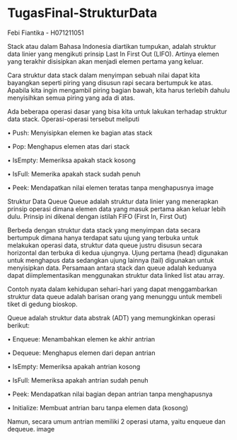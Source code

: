 # TugasFinal-StrukturData
Febi Fiantika - H071211051

Stack atau dalam Bahasa Indonesia diartikan tumpukan, adalah struktur data linier yang mengikuti prinsip Last In First Out (LIFO). Artinya elemen yang terakhir disisipkan akan menjadi elemen pertama yang keluar.

Cara struktur data stack dalam menyimpan sebuah nilai dapat kita bayangkan seperti piring yang disusun rapi secara bertumpuk ke atas. Apabila kita ingin mengambil piring bagian bawah, kita harus terlebih dahulu menyisihkan semua piring yang ada di atas.

Ada beberapa operasi dasar yang bisa kita untuk lakukan terhadap struktur data stack. Operasi-operasi tersebut meliputi

• Push: Menyisipkan elemen ke bagian atas stack

• Pop: Menghapus elemen atas dari stack

• IsEmpty: Memeriksa apakah stack kosong

• IsFull: Memerika apakah stack sudah penuh

• Peek: Mendapatkan nilai elemen teratas tanpa menghapusnya image

Struktur Data Queue
Queue adalah struktur data linier yang menerapkan prinsip operasi dimana elemen data yang masuk pertama akan keluar lebih dulu. Prinsip ini dikenal dengan istilah FIFO (First In, First Out)

Berbeda dengan struktur data stack yang menyimpan data secara bertumpuk dimana hanya terdapat satu ujung yang terbuka untuk melakukan operasi data, struktur data queue justru disusun secara horizontal dan terbuka di kedua ujungnya. Ujung pertama (head) digunakan untuk menghapus data sedangkan ujung lainnya (tail) digunakan untuk menyisipkan data. Persamaan antara stack dan queue adalah keduanya dapat diimplementasikan menggunakan struktur data linked list atau array.

Contoh nyata dalam kehidupan sehari-hari yang dapat menggambarkan struktur data queue adalah barisan orang yang menunggu untuk membeli tiket di gedung bioskop.

Queue adalah struktur data abstrak (ADT) yang memungkinkan operasi berikut:

• Enqueue: Menambahkan elemen ke akhir antrian

• Dequeue: Menghapus elemen dari depan antrian

• IsEmpty: Memeriksa apakah antrian kosong

• IsFull: Memeriksa apakah antrian sudah penuh

• Peek: Mendapatkan nilai bagian depan antrian tanpa menghapusnya

• Initialize: Membuat antrian baru tanpa elemen data (kosong)

Namun, secara umum antrian memiliki 2 operasi utama, yaitu enqueue dan dequeue. image
